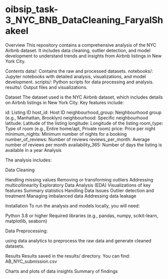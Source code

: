 # oibsip_task-3_NYC_BNB_DataCleaning_FaryalShakeel

Overview
This repository contains a comprehensive analysis of the NYC Airbnb dataset. It includes data cleaning, outlier detection, and model development to understand trends and insights from Airbnb listings in New York City.

Contents
data/: Contains the raw and processed datasets.
notebooks/: Jupyter notebooks with detailed analysis, visualizations, and model development.
scripts/: Python scripts for data processing and analysis.
results/: Output files and visualizations.

Dataset
The dataset used is the NYC Airbnb dataset, which includes details on Airbnb listings in New York City. Key features include:

id: Listing ID
host_id: Host ID
neighbourhood_group: Neighbourhood group (e.g., Manhattan, Brooklyn)
neighbourhood: Specific neighbourhood
latitude: Latitude of the listing
longitude: Longitude of the listing
room_type: Type of room (e.g., Entire home/apt, Private room)
price: Price per night
minimum_nights: Minimum number of nights for a booking
number_of_reviews: Number of reviews
reviews_per_month: Average number of reviews per month
availability_365: Number of days the listing is available in a year
Analysis

The analysis includes:

Data Cleaning

Handling missing values
Removing or transforming outliers
Addressing multicollinearity
Exploratory Data Analysis (EDA)
Visualizations of key features
Summary statistics
Handling Data Issues
Outlier detection and treatment
Managing imbalanced data
Addressing data leakage

Installation
To run the analysis and models locally, you will need:

Python 3.8 or higher
Required libraries (e.g., pandas, numpy, scikit-learn, matplotlib, seaborn)

Data Preprocessing:

using data analytics to preprocess the raw data and generate cleaned datasets.



Results
Results saved in the results/ directory. You can find:
AB_NYC_submission.csv

Charts and plots of data insights
Summary of findings
